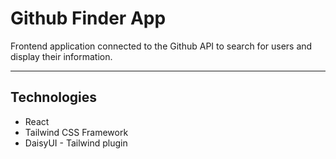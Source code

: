 # Github Finder App

Frontend application connected to the Github API to search for users and display their information.

---

## Technologies

- React
- Tailwind CSS Framework
- DaisyUI - Tailwind plugin